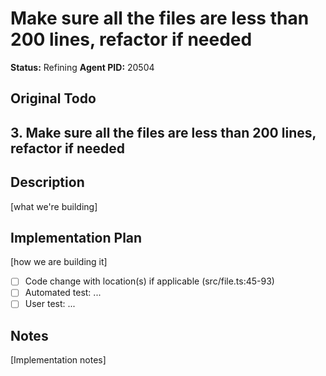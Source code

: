 # Make sure all the files are less than 200 lines, refactor if needed
**Status:** Refining
**Agent PID:** 20504

## Original Todo
## 3. Make sure all the files are less than 200 lines, refactor if needed

## Description
[what we're building]

## Implementation Plan
[how we are building it]
- [ ] Code change with location(s) if applicable (src/file.ts:45-93)
- [ ] Automated test: ...
- [ ] User test: ...

## Notes
[Implementation notes]